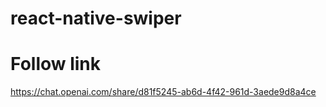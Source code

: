 # react-native-swiper
# Follow link
  https://chat.openai.com/share/d81f5245-ab6d-4f42-961d-3aede9d8a4ce
